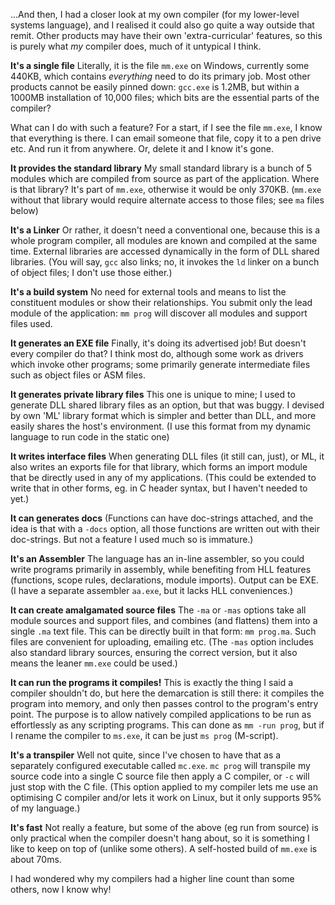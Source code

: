 ...And then, I had a closer look at my own compiler (for my lower-level systems language), and I realised it could also go quite a way outside that remit. Other products may have their own 'extra-curricular' features, so this is purely what *my* compiler does, much of it untypical I think.

**It's a single file** Literally, it is the file `mm.exe` on Windows, currently some 440KB, which contains *everything* need to do its primary job. Most other products cannot be easily pinned down: `gcc.exe` is 1.2MB, but within a 1000MB installation of 10,000 files; which bits are the essential parts of the compiler?

What can I do with such a feature? For a start, if I see the file `mm.exe`, I know that everything is there. I can email someone that file, copy it to a pen drive etc. And run it from anywhere. Or, delete it and I know it's gone.

**It provides the standard library** My small standard library is a bunch of 5 modules which are compiled from source as part of the application. Where is that library? It's part of `mm.exe`, otherwise it would be only 370KB. (`mm.exe` without that library would require alternate access to those files; see `ma` files below)

**It's a Linker** Or rather, it doesn't need a conventional one, because this is a whole program compiler, all modules are known and compiled at the same time. External libraries are accessed dynamically in the form of DLL shared libraries. (You will say, `gcc` also links; no, it invokes the `ld` linker on a bunch of object files; I don't use those either.)

**It's a build system** No need for external tools and means to list the constituent modules or show their relationships. You submit only the lead module of the application: `mm prog` will discover all modules and support files used.

**It generates an EXE file** Finally, it's doing its advertised job! But doesn't every compiler do that? I think most do, although some work as drivers which invoke other programs; some primarily generate intermediate files such as object files or ASM files.

**It generates private library files** This one is unique to mine; I used to generate DLL shared library files as an option, but that was buggy. I devised by own 'ML' library format which is simpler and better than DLL, and more easily shares the host's environment. (I use this format from my dynamic language to run code in the static one)

**It writes interface files** When generating DLL files (it still can, just), or ML, it also writes an exports file for that library, which forms an import module that be directly used in any of my applications. (This could be extended to write that in other forms, eg. in C header syntax, but I haven't needed to yet.)

**It can generates docs** (Functions can have doc-strings attached, and the idea is that with a `-docs` option, all those functions are written out with their doc-strings. But not a feature I used much so is immature.)

**It's an Assembler** The language has an in-line assembler, so you could write programs primarily in assembly, while benefiting from HLL features (functions, scope rules, declarations, module imports). Output can be EXE. (I have a separate assembler `aa.exe`, but it lacks HLL conveniences.)

**It can create amalgamated source files** The `-ma` or `-mas` options take all module sources and support files, and combines (and flattens) them into a single `.ma` text file. This can be directly built in that form: `mm prog.ma`. Such files are convenient for uploading, emailing etc. (The `-mas` option includes also standard library sources, ensuring the correct version, but it also means the leaner `mm.exe` could be used.)

**It can run the programs it compiles!** This is exactly the thing I said a compiler shouldn't do, but here the demarcation is still there: it compiles the program into memory, and only then passes control to the program's entry point. The purpose is to allow natively compiled applications to be run as effortlessly as any scripting programs. This can done as `mm -run prog`, but if I rename the compiler to `ms.exe`, it can be just `ms prog` (M-script).

**It's a transpiler** Well not quite, since I've chosen to have that as a separately configured executable called `mc.exe`. `mc prog` will transpile my source code into a single C source file then apply a C compiler, or `-c` will just stop with the C file. (This option applied to my compiler lets me use an optimising C compiler and/or lets it work on Linux, but it only supports 95% of my language.)

**It's fast** Not really a feature, but some of the above (eg run from source) is only practical when the compiler doesn't hang about, so it is something I like to keep on top of (unlike some others). A self-hosted build of `mm.exe` is about 70ms.

I had wondered why my compilers had a higher line count than some others, now I know why!

